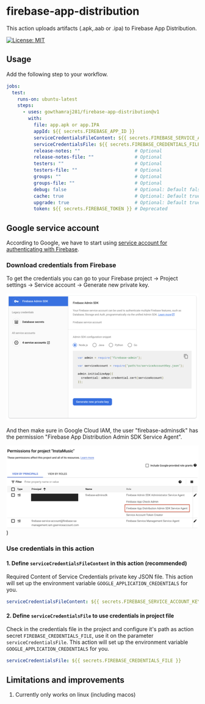# firebase-app-distribution

This action uploads artifacts (.apk,.aab or .ipa) to Firebase App Distribution.

[![License: MIT](https://img.shields.io/badge/License-MIT-yellow.svg)](https://opensource.org/licenses/MIT)

## Usage

Add the following step to your workflow.

```yml
jobs:
  test:
    runs-on: ubuntu-latest
    steps:
      - uses: gowthamraj281/firebase-app-distribution@v1
        with:
          file: app.apk or app.IPA
          appId: ${{ secrets.FIREBASE_APP_ID }}
          serviceCredentialsFileContent: ${{ secrets.FIREBASE_SERVICE_ACCOUNT_KEY }}
          serviceCredentialsFile: ${{ secrets.FIREBASE_CREDENTIALS_FILE }}  # Optional: Required only if you don't use serviceCredentialsFileContent.
          release-notes: ""                    # Optional
          release-notes-file: ""               # Optional
          testers: ""                          # Optional
          testers-file: ""                     # Optional
          groups: ""                           # Optional
          groups-file: ""                      # Optional
          debug: false                         # Optional: Default false. A flag you can include to print verbose log output.
          cache: true                          # Optional: Default true. Whether to cache the firebase tools for next job, keeping this "true" will speed up the build.
          upgrade: true                        # Optional: Default true. Whether to attempt to upgrade firebase tools when cache is "true", turning this "false" will speed up the build.
          token: ${{ secrets.FIREBASE_TOKEN }} # Deprecated
```

## Google service account

According to Google, we have to start using [service account for authenticating with Firebase](https://firebase.google.com/docs/app-distribution/authenticate-service-account?platform=ios). 

### Download credentials from Firebase

To get the credentials you can go to your Firebase project -> Project settings -> Service account -> Generate new private key.

![google-service-account-credentials](https://github.com/gowthamraj281/firebase-app-distribution/blob/main/.docs/assests/google-service-account-credentials.png)

And then make sure in Google Cloud IAM, the user "firebase-adminsdk" has the permission "Firebase App Distribution Admin SDK Service Agent".

![google-service-account-permission](https://github.com/gowthamraj281/firebase-app-distribution/blob/main/.docs/assests/google-service-account-permission.png))

### Use credentials in this action

#### 1. Define `serviceCredentialsFileContent` in this action (recommended)

Required Content of Service Credentials private key JSON file. This action will set up the environment variable `GOOGLE_APPLICATION_CREDENTIALS` for you.

```yml
serviceCredentialsFileContent: ${{ secrets.FIREBASE_SERVICE_ACCOUNT_KEY }}
```

#### 2. Define `serviceCredentialsFile` to use credentials in project file

Check in the credentials file in the project and configure it's path as action secret `FIREBASE_CREDENTIALS_FILE`, use it on the parameter `serviceCredentialsFile`. This action will set up the environment variable `GOOGLE_APPLICATION_CREDENTIALS` for you.

```yml
serviceCredentialsFile: ${{ secrets.FIREBASE_CREDENTIALS_FILE }}
```

## Limitations and improvements

1. Currently only works on linux (including macos)
